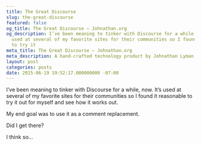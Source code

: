 ```yaml
---
title: The Great Discourse
slug: the-great-discourse
featured: false
og_title: The Great Discourse – Johnathan.org
og_description: I’ve been meaning to tinker with Discourse for a while, now. It’s
  used at several of my favorite sites for their communities so I found it reasonable
  to try it
meta_title: The Great Discourse – Johnathan.org
meta_description: A hand-crafted technology product by Johnathan Lyman
layout: post
categories: posts
date: 2015-06-19 19:52:17.000000000 -07:00
---
```


I’ve been meaning to tinker with Discourse for a while, now. It’s used at several of my favorite sites for their communities so I found it reasonable to try it out for myself and see how it works out.

My end goal was to use it as a comment replacement.

Did I get there?

I think so…

